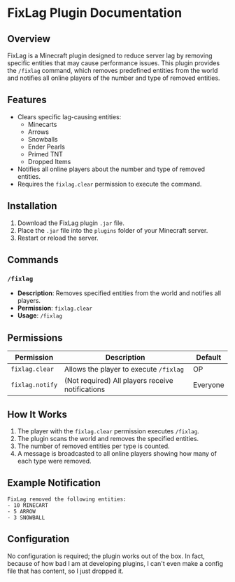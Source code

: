 # FixLag Plugin Documentation

## Overview
FixLag is a Minecraft plugin designed to reduce server lag by removing specific entities that may cause performance issues. This plugin provides the `/fixlag` command, which removes predefined entities from the world and notifies all online players of the number and type of removed entities.

## Features
- Clears specific lag-causing entities:
  - Minecarts
  - Arrows
  - Snowballs
  - Ender Pearls
  - Primed TNT
  - Dropped Items
- Notifies all online players about the number and type of removed entities.
- Requires the `fixlag.clear` permission to execute the command.

## Installation
1. Download the FixLag plugin `.jar` file.
2. Place the `.jar` file into the `plugins` folder of your Minecraft server.
3. Restart or reload the server.

## Commands
### `/fixlag`
- **Description**: Removes specified entities from the world and notifies all players.
- **Permission**: `fixlag.clear`
- **Usage**: `/fixlag`

## Permissions
| Permission      | Description                                      | Default  |
|-----------------|--------------------------------------------------|----------|
| `fixlag.clear`  | Allows the player to execute `/fixlag`           | OP       |
| `fixlag.notify` | (Not required) All players receive notifications | Everyone |

## How It Works
1. The player with the `fixlag.clear` permission executes `/fixlag`.
2. The plugin scans the world and removes the specified entities.
3. The number of removed entities per type is counted.
4. A message is broadcasted to all online players showing how many of each type were removed.

## Example Notification
```
FixLag removed the following entities:
- 10 MINECART
- 5 ARROW
- 3 SNOWBALL
```

## Configuration
No configuration is required; the plugin works out of the box.
In fact, because of how bad I am at developing plugins, I can't even make a config file that has content, so I just dropped it.

